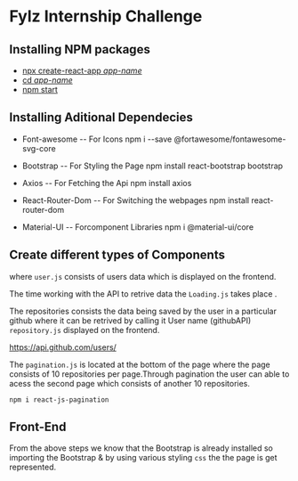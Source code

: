 
# Fylz Internship Challenge




## Installing NPM packages 

 - [npx create-react-app *app-name*](https://create-react-app.dev/)
 - [cd *app-name*](https://create-react-app.dev/)
 - [npm start](https://create-react-app.dev/)

## Installing Aditional Dependecies

- Font-awesome -- For Icons
npm i --save @fortawesome/fontawesome-svg-core

- Bootstrap -- For Styling the Page
npm install react-bootstrap bootstrap
- Axios -- For Fetching the Api 
npm install axios
- React-Router-Dom -- For Switching the webpages 
npm install react-router-dom
- Material-UI -- Forcomponent Libraries
npm i @material-ui/core
## Create different types of Components



where `user.js` consists of users data which is displayed on the frontend.

The time working with the API to retrive data the  `Loading.js` takes place .

The repositories consists the data being saved by the user in a particular github where it can be retrived by calling it User name (githubAPI) `repository.js` displayed on the frontend.

https://api.github.com/users/

The `pagination.js` is located at the bottom of the page where the page consists of 10 repositories per page.Through pagination the user can able to acess the second page which consists of another 10 repositories.

`npm i react-js-pagination`
## Front-End 
From the above steps we know that the Bootstrap is already installed so importing the Bootstrap & by using various styling `css` the the page is get represented. 

